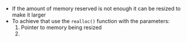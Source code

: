 - If the amount of memory reserved is not enough it can be resized to make it larger
- To achieve that use the `realloc()` function with the parameters:
	1. Pointer to memory being resized
	2. 